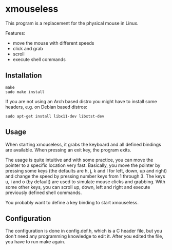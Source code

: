 # xmouseless

This program is a replacement for the physical mouse in Linux.

Features:
- move the mouse with different speeds
- click and grab
- scroll
- execute shell commands


## Installation
```
make
sudo make install
```

If you are not using an Arch based distro you might have to install some headers, e.g. on
Debian based distros:
```
sudo apt-get install libx11-dev libxtst-dev
```

## Usage

When starting xmouseless, it grabs the keyboard and all defined bindings are
available. When pressing an exit key, the program exits.

The usage is quite intuitive and with some practice, you can move the pointer to
a specific location very fast. Basically, you move the pointer by pressing some
keys (the defaults are h, j, k and l for left, down, up and right)
and change the speed by pressing number keys from 1 through 3.
The keys u, i and o (by default) are used to simulate mouse clicks and grabbing.
With some other keys, you can scroll up, down, left and right and execute
previously defined shell commands.

You probably want to define a key binding to start xmouseless.


## Configuration

The configuration is done in config.def.h, which is a C header file,
but you don't need any programming knowledge to edit it.
After you edited the file, you have to run make again.
